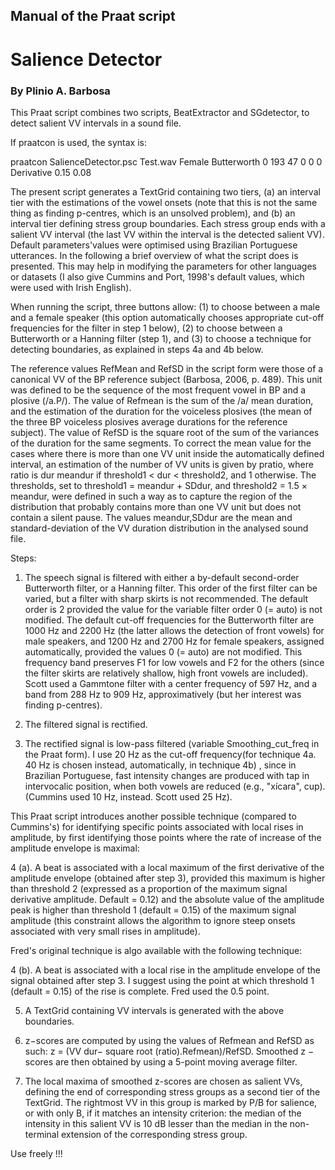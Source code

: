 ## Manual of the Praat script
# Salience Detector
### By Plinio A. Barbosa

This Praat script combines two scripts, BeatExtractor and SGdetector, to detect salient VV intervals in a sound file.

If praatcon is used, the syntax is:

praatcon SalienceDetector.psc Test.wav Female Butterworth 0 193 47 0 0 0 Derivative 0.15 0.08

The present script generates a TextGrid containing two tiers, (a) an interval tier with the estimations of the vowel onsets (note that this is not the same thing as finding
p-centres, which is an unsolved problem), and (b) an interval tier defining stress group boundaries. Each stress group ends with a salient VV interval (the last VV within the interval is the detected salient VV). Default parameters'values were optimised using Brazilian Portuguese utterances. In the
following a brief overview of what the script does is
presented. This may help in modifying the parameters for other
languages or datasets (I also give Cummins and Port, 1998's default values, which were
used with Irish English).

When running the script, three buttons allow: (1) to choose between a male and a female speaker
(this option automatically chooses appropriate cut-off frequencies for the filter in step 1 below), (2) to choose between a Butterworth or a Hanning filter (step 1), and (3) to choose a technique for detecting boundaries, as explained in steps 4a and 4b below.

The reference values RefMean and RefSD in the script form were those of a canonical VV of the BP reference
subject (Barbosa, 2006, p. 489). This unit was defined to be the sequence of the
most frequent vowel in BP and a plosive (/a.P/). The value of Refmean is the sum of the /a/ mean duration, and the estimation
of the duration for the voiceless plosives (the mean of the three BP voiceless plosives average durations for the reference
subject). The value of RefSD is the square root of the sum of the variances of the duration for the same segments. To
correct the mean value for the cases where there is more than one VV unit inside the automatically defined interval, an estimation of the number of VV units is given by pratio, where
ratio is dur meandur if threshold1 < dur < threshold2, and 1
otherwise. The thresholds, set to threshold1 = meandur + SDdur, and threshold2 = 1.5 × meandur, were defined in
such a way as to capture the region of the distribution that probably contains more than one VV unit but does not contain a silent pause. The values meandur,SDdur are the mean and standard-deviation of the
VV duration distribution in the analysed sound file.


Steps:

1. The speech signal is filtered with either a by-default second-order Butterworth
  filter, or a Hanning filter. This order of the first
  filter can be varied, but a filter with sharp skirts is not
  recommended.  The default order is 2 provided the value
  for the variable filter order 0 (= auto) is not modified. The default cut-off
  frequencies for the Butterworth filter are 1000 Hz and 2200 Hz (the
  latter allows the detection of front vowels) for male speakers, and 1200 Hz and 2700 Hz for
  female speakers, assigned automatically, provided the values 0 (= auto) are not modified.
  This frequency band preserves F1 for low vowels and F2 for the others (since the filter
  skirts are relatively shallow, high front vowels are included).
  Scott used a Gammtone filter with a center frequency of 597 Hz, and a band from 288 Hz to
  909 Hz, approximatively (but her interest was finding p-centres).

2. The filtered signal is rectified.

3. The rectified signal is low-pass filtered (variable Smoothing_cut_freq in the Praat form).
    I use 20 Hz as the cut-off frequency(for technique 4a. 40 Hz is chosen
    instead, automatically, in technique 4b) , since in Brazilian Portuguese, fast intensity
    changes are produced with tap in intervocalic position, when
    both vowels are reduced (e.g., "xícara", cup). (Cummins used 10 Hz, instead. Scott used
    25 Hz).

This Praat script introduces another possible technique (compared to Cummins's) for
identifying specific points associated with local rises in amplitude,
by first identifying those points where the rate of increase of the
amplitude envelope is maximal:

4 (a). A beat is associated with a local maximum of the first
derivative of the amplitude envelope (obtained after step 3),
provided
this maximum is higher than threshold 2 (expressed as a proportion of
the maximum signal derivative amplitude. Default = 0.12) and the absolute value of the amplitude
peak is higher than threshold 1 (default = 0.15) of the maximum signal amplitude (this
constraint allows the algorithm to ignore steep onsets associated
with very small rises in amplitude).

Fred's original technique is algo available with the following technique:

4 (b). A beat is associated with a local rise in the amplitude
envelope of the signal obtained after step 3. I suggest using the
point at which threshold 1 (default = 0.15) of the rise is complete.  Fred used
the 0.5 point.

5. A TextGrid containing VV intervals is generated with the above boundaries.

6. z−scores are computed by using the values of Refmean and RefSD as such: z = (VV dur−
square root (ratio).Refmean)/RefSD. Smoothed z − scores are then obtained by using
a 5-point moving average filter.

7. The local maxima of smoothed z-scores are chosen as salient VVs, defining the end of corresponding stress groups 
as a second tier of the TextGrid. The rightmost VV in this group is marked by P/B for salience, or with only B, if it matches an intensity criterion: the median of the intensity in this salient VV is 10 dB lesser than the median in the non-terminal extension of the corresponding stress group.


Use freely !!!
